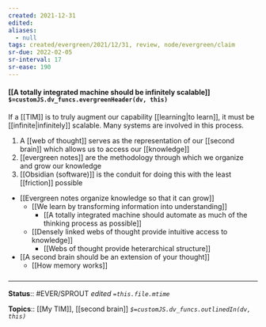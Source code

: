 ```yaml
---
created: 2021-12-31 
edited: 
aliases:
  - null
tags: created/evergreen/2021/12/31, review, node/evergreen/claim
sr-due: 2022-02-05
sr-interval: 17
sr-ease: 190
---
```


#### [[A totally integrated machine should be infinitely scalable]] `$=customJS.dv_funcs.evergreenHeader(dv, this)`

If a [[TIM]] is to truly augment our capability [[learning|to learn]], it must be [[infinite|infinitely]] scalable. Many systems are involved in this process.
1. A [[web of thought]] serves as the representation of our [[second brain]] which allows us to access our [[knowledge]]
2. [[evergreen notes]] are the methodology through which we organize and grow our knowledge
3. [[Obsidian (software)]] is the conduit for doing this with the least [[friction]] possible

- [[Evergreen notes organize knowledge so that it can grow]]
	- [[We learn by transforming information into understanding]]
		- [[A totally integrated machine should automate as much of the thinking process as possible]]
	- [[Densely linked webs of thought provide intuitive access to knowledge]]
		- [[Webs of thought provide heterarchical structure]]
- [[A second brain should be an extension of your thought]]
	- [[How memory works]]


### <hr class="footnote"/>

**Status**:: #EVER/SPROUT 
*edited `=this.file.mtime`*

**Topics**:: [[My TIM]], [[second brain]]
*`$=customJS.dv_funcs.outlinedIn(dv, this)`*


